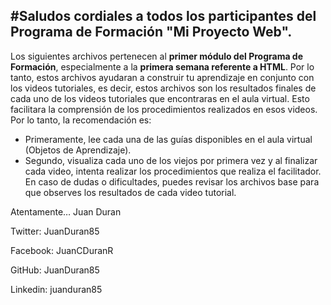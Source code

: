 #Saludos cordiales a todos los participantes del Programa de Formación "Mi Proyecto Web".
----------------------------------------------------------------------------------------------------------------------------------
Los siguientes archivos pertenecen al **primer módulo del Programa de Formación**, especialmente a la **primera semana referente a HTML**. Por lo tanto, estos archivos ayudaran a construir tu aprendizaje en conjunto con los videos tutoriales, es decir, estos archivos son los resultados finales de cada uno de los videos tutoriales que encontraras en el aula virtual. Esto facilitara la comprensión de los procedimientos realizados en esos videos.
Por lo tanto, la recomendación es:
 * Primeramente, lee cada una de las guías disponibles en el aula virtual (Objetos de Aprendizaje).
 * Segundo, visualiza cada uno de los viejos por primera vez y al finalizar cada video, intenta realizar los procedimientos que realiza el facilitador. En caso de dudas o dificultades, puedes revisar los archivos base para que observes los resultados de cada video tutorial.

Atentamente…
Juan Duran

 Twitter: JuanDuran85
 
 Facebook: JuanCDuranR
 
 GitHub: JuanDuran85
 
 Linkedin: juanduran85
 
